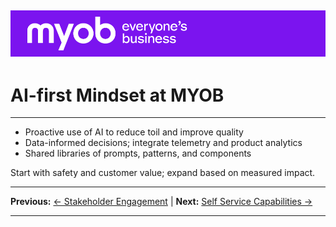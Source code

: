 ![MYOB Banner](../../assets/images/myob-banner.png)
---


# AI-first Mindset at MYOB

---

- Proactive use of AI to reduce toil and improve quality
- Data-informed decisions; integrate telemetry and product analytics
- Shared libraries of prompts, patterns, and components

Start with safety and customer value; expand based on measured impact.

---

**Previous:** [← Stakeholder Engagement](stakeholder-engagement.md) | **Next:** [Self Service Capabilities →](self-service-capabilities.md)

---
